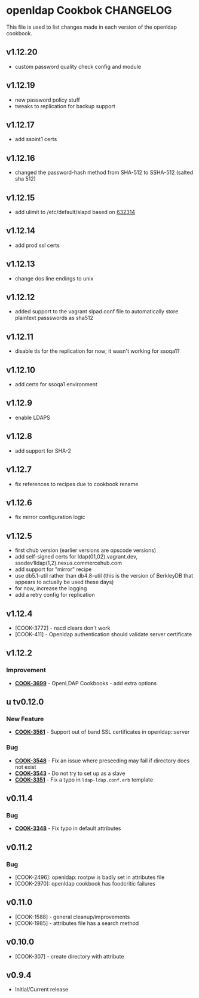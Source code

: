openldap Cookbok CHANGELOG
==========================
This file is used to list changes made in each version of the openldap cookbook.

v1.12.20
-------
- custom password quality check config and module

v1.12.19
-------
- new password policy stuff
- tweaks to replication for backup support

v1.12.17
-------
- add ssoint1 certs

v1.12.16
-------
- changed the password-hash method from SHA-512 to SSHA-512 (salted sha 512)

v1.12.15
-------
- add ulimit to /etc/default/slapd based on [632314](https://bugs.launchpad.net/ubuntu/+source/openldap2.3/+bug/632314)

v1.12.14
-------
- add prod ssl certs

v1.12.13
-------
- change dos line endings to unix

v1.12.12
-------
- added support to the vagrant slpad.conf file to automatically store plaintext passswords as sha512

v1.12.11
-------
- disable tls for the replication for now; it wasn't working for ssoqa1?

v1.12.10
-------
- add certs for ssoqa1 environment

v1.12.9
-------
- enable LDAPS

v1.12.8
-------
- add support for SHA-2

v1.12.7
-------
- fix references to recipes due to cookbook rename

v1.12.6
-------
- fix mirror configuration logic

v1.12.5
-------
- first chub version (earlier versions are opscode versions)
- add self-signed certs for ldap(01,02).vagrant.dev, ssodev1ldap(1,2).nexus.commercehub.com
- add support for "mirror" recipe
- use db5.1-util rather than db4.8-util (this is the version of BerkleyDB that appears to actually be used these days)
- for now, increase the logging
- add a retry config for replication

v1.12.4
-------

- [COOK-3772] - nscd clears don't work
- [COOK-411]  - Openldap authentication should validate server certificate


v1.12.2
-------
### Improvement
- **[COOK-3699](https://tickets.opscode.com/browse/COOK-3699)** - OpenLDAP Cookbooks - add extra options


u tv0.12.0
-------
### New Feature
- **[COOK-3561](https://tickets.opscode.com/browse/COOK-3561)** - Support out of band SSL certificates in openldap::server

### Bug
- **[COOK-3548](https://tickets.opscode.com/browse/COOK-3548)** - Fix an issue where preseeding may fail if directory does not exist
- **[COOK-3543](https://tickets.opscode.com/browse/COOK-3543)** - Do not try to set up as a slave
- **[COOK-3351](https://tickets.opscode.com/browse/COOK-3351)** - Fix a typo in `ldap-ldap.conf.erb` template


v0.11.4
-------
### Bug
- **[COOK-3348](https://tickets.opscode.com/browse/COOK-3348)** - Fix typo in default attributes

v0.11.2
-------
### Bug
- [COOK-2496]: openldap: rootpw is badly set in attributes file
- [COOK-2970]: openldap cookbook has foodcritic failures

v0.11.0
-------
- [COOK-1588] - general cleanup/improvements
- [COOK-1985] - attributes file has a search method

v0.10.0
-------
- [COOK-307] - create directory with attribute

v0.9.4
-------
- Initial/Current release
